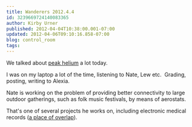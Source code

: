 ```yaml
---
title: Wanderers 2012.4.4
id: 3239669724140083365
author: Kirby Urner
published: 2012-04-04T10:38:00.001-07:00
updated: 2012-04-06T09:10:16.858-07:00
blog: control_room
tags: 
---
```


We talked about [peak helium](http://www.ctv.ca/CTVNews/Health/20120323/helium-gas-shortage-mri-120324/) a lot today.

I was on my laptop a lot of the time, listening to Nate, Lew etc.  Grading, posting, writing to Alexia.

Nate is working on the problem of providing better connectivity to large outdoor gatherings, such as folk music festivals, by means of aerostats.

That's one of several projects he works on, including electronic medical records ([a place of overlap](http://worldgame.blogspot.com/2009/02/shovel-ready.html)).